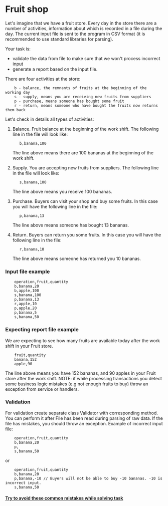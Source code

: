 # Fruit shop
Let's imagine that we have a fruit store. Every day in the store there are a number of activities, 
information about which is recorded in a file during the day.
The current input file is sent to the program in CSV format (it is recommended to use standard libraries for parsing).

Your task is:
- validate the data from file to make sure that we won't process incorrect input
- generate a report based on the input file.

There are four activities at the store:
```text
    b - balance, the remnants of fruits at the beginning of the working day
    s - supply, means you are receiving new fruits from suppliers
    p - purchase, means someone has bought some fruit
    r - return, means someone who have bought the fruits now returns them back
```

Let's check in details all types of activities:
1. Balance. Fruit balance at the beginning of the work shift. The following line in the file will look like:
    
    ```text
       b,banana,100  
    ```
   The line above means there are 100 bananas at the beginning of the work shift. 
1. Supply. You are accepting new fruits from suppliers. The following line in the file will look like:
    
    ```text
       s,banana,100     
    ```
   The line above means you receive 100 bananas.
1. Purchase. Buyers can visit your shop and buy some fruits. In this case you will have the following line in the file:
    
    ```text
       p,banana,13  
    ```
   The line above means someone has bought 13 bananas.
1. Return. Buyers can return you some fruits. In this case you will have the following line in the file:
    
    ```text
       r,banana,10   
    ```
   The line above means someone has returned you 10 bananas.

### Input file example
```text
    operation,fruit,quantity
    b,banana,20
    b,apple,100
    s,banana,100
    p,banana,13
    r,apple,10 
    p,apple,20 
    p,banana,5 
    s,banana,50
```

### Expecting report file example
We are expecting to see how many fruits are available today after the work shift in your Fruit store. 
```text
    fruit,quantity
    banana,152
    apple,90
```
The line above means you have 152 bananas, and 90 apples in your Fruit store after the work shift. 
NOTE: if while processing transactions you detect some business logic mistakes (e.g not enough fruits to buy) throw an exception from service or handlers.


### Validation
For validation create separate class Validator with corresponding method. You can perform it after
File has been read during parsing of raw data.
If the file has mistakes, you should throw an exception. Example of incorrect input file:
```text
    operation,fruit,quantity
    b,banana,20
    p,
    s,banana,50 
```
or
```text
    operation,fruit,quantity
    b,banana,20
    p,banana,-10 // Buyers will not be able to buy -10 bananas. -10 is incorrect input.
    s,banana,50 
```
#### [Try to avoid these common mistakes while solving task](https://mate-academy.github.io/jv-program-common-mistakes/java-core/solid/fruit-shop)
